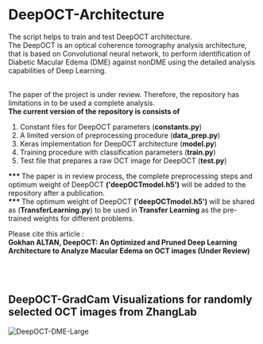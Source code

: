 # DeepOCT-Architecture



<div>
The script helps to train and test DeepOCT architecture. <br>
The DeepOCT is an optical coherence tomography analysis architecture, that is based on Convolutional neural network, to perform identification of Diabetic Macular Edema (DME) against nonDME using the detailed analysis capabilities of Deep Learning.  
  
  <br>
  <br>

The paper of the project is under review. Therefore, the repository has limitations in to be used a complete analysis. <br>
  <b>The current version of the repository is consists of </b>
  
  <ol>
    <li>Constant files for DeepOCT parameters (<b>constants.py</b>) </li>
      <li>A limited version of preprocessing procedure (<b>data_prep.py</b>) </li>
      <li>Keras implementation for DeepOCT architecture (<b>model.py</b>)</li>
      <li>Training procedure with classification parameters (<b>train.py</b>)</li>
      <li>Test file that prepares a raw OCT image for DeepOCT (<b>test.py</b>) </li>
   </ol>


  <b>*** </b> The paper is in review process, the complete preprocessing steps and optimum weight of DeepOCT <b>('deepOCTmodel.h5')</b> will be added to the repository after a publication. <br>
  <b>*** </b> The optimum weight of DeepOCT <b>('deepOCTmodel.h5')</b> will be shared as (<b>TransferLearning.py</b>) to be used in <b>Transfer Learning </b> as the pre-trained weights for different problems. 
  
  



Please cite this article :<br>
 <b> Gokhan ALTAN, DeepOCT: An Optimized and Pruned Deep Learning Architecture to Analyze Macular Edema on OCT images (Under Review) </b>

  <br><br>
  
  ## DeepOCT-GradCam Visualizations for randomly selected OCT images from ZhangLab
  
  <img src=" http://www.gokhanaltan.com/wp-content/uploads/OCT_DME_Large.png" alt="DeepOCT-DME-Large">
  
  

 

</div>
